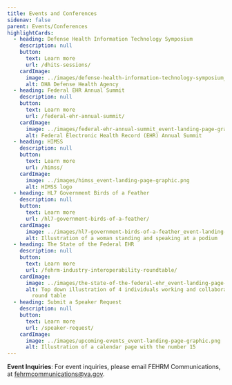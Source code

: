 ```yaml
---
title: Events and Conferences
sidenav: false
parent: Events/Conferences
highlightCards:
  - heading: Defense Health Information Technology Symposium
    description: null
    button:
      text: Learn more
      url: /dhits-sessions/
    cardImage:
      image: ../images/defense-health-information-technology-symposium_event-landing-page-graphic.png
      alt: DHA Defense Health Agency
  - heading: Federal EHR Annual Summit
    description: null
    button:
      text: Learn more
      url: /federal-ehr-annual-summit/
    cardImage:
      image: ../images/federal-ehr-annual-summit_event-landing-page-graphic.png
      alt: Federal Electronic Health Record (EHR) Annual Summit
  - heading: HIMSS
    description: null
    button:
      text: Learn more
      url: /himss/
    cardImage:
      image: ../images/himss_event-landing-page-graphic.png
      alt: HIMSS logo
  - heading: HL7 Government Birds of a Feather
    description: null
    button:
      text: Learn more
      url: /hl7-government-birds-of-a-feather/
    cardImage:
      image: ../images/hl7-government-birds-of-a-feather_event-landing-page-graphic.png
      alt: Illustration of a woman standing and speaking at a podium
  - heading: The State of the Federal EHR
    description: null
    button:
      text: Learn more
      url: /fehrm-industry-interoperability-roundtable/
    cardImage:
      image: ../images/the-state-of-the-federal-ehr_event-landing-page-graphic.png
      alt: Top down illustration of 4 individuals working and collaborating around a
        round table
  - heading: Submit a Speaker Request
    description: null
    button:
      text: Learn more
      url: /speaker-request/
    cardImage:
      image: ../images/upcoming-events_event-landing-page-graphic.png
      alt: Illustration of a calendar page with the number 15
---
```

**Event Inquiries**: For event inquiries, please email FEHRM Communications, at [fehrmcommunications@va.gov](mailto:fehrmcommunications@va.gov).
